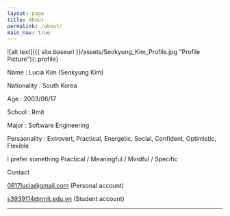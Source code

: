 ```yaml
---
layout: page
title: About
permalink: /about/
main_nav: true
---
```


![alt text]({{ site.baseurl }}/assets/Seokyung_Kim_Profile.jpg "Profile Picture"){:.profile}



Name : Lucia Kim (Seokyung Kim)

Nationality : South Korea

Age : 2003/06/17

School : Rmit

Major : Software Engineering

Persaonality : Extrovert, Practical, Energetic, Social, Confident, Optimistic, Flexible

I prefer something Practical / Meaningful / Mindful / Specific

Contact 

0617lucia@gmail.com (Personal account)
          
s3939114@rmit.edu.vn (Student account)
         
         
---
  
  
  
  
          



[centrarium]: https://github.com/bencentra/centrarium
[bencentra]: http://bencentra.com
[jekyll]: https://github.com/jekyll/jekyll
